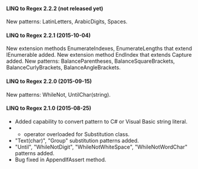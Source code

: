 #### LINQ to Regex 2.2.2 (not released yet)

New patterns: LatinLetters, ArabicDigits, Spaces.

#### LINQ to Regex 2.2.1 (2015-10-04)

New extension methods EnumerateIndexes, EnumerateLengths that extend IEnumerable<Capture> added.
New extension method EndIndex that extends Capture added.
New patterns: BalanceParentheses, BalanceSquareBrackets, BalanceCurlyBrackets, BalanceAngleBrackets.

#### LINQ to Regex 2.2.0 (2015-09-15)

New patterns: WhileNot, UntilChar(string).

#### LINQ to Regex 2.1.0 (2015-08-25)

* Added capability to convert pattern to C# or Visual Basic string literal.
* + operator overloaded for Substitution class.
* "Text(char)", "Group" substitution patterns added.
* "Until", "WhileNotDigit", "WhileNotWhiteSpace", "WhileNotWordChar" patterns added.
* Bug fixed in AppendIfAssert method.
